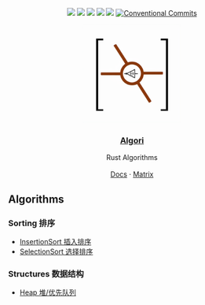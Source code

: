 <div align="center">

[![](https://img.shields.io/crates/d/algori.svg)](https://crates.io/crates/algori)
[![](https://img.shields.io/github/forks/barrensea/algori.svg)](https://github.com/BarrenSea/algori/fork)
[![](https://img.shields.io/github/repo-size/barrensea/algori.svg)](https://github.com/BarrenSea/algori)
[![](https://img.shields.io/github/stars/barrensea/algori.svg)](https://github.com/BarrenSea/algori)
[![](https://img.shields.io/github/commit-activity/t/barrensea/algori.svg)](https://github.com/BarrenSea/algori)
[![Conventional Commits](https://img.shields.io/badge/Conventional%20Commits-1.0.0-%23FE5196?logo=conventionalcommits&logoColor=white)](https://conventionalcommits.org)


</div>

<p align="center">
  <a href="https://github.com/barrensea/algori" rel="noopener">
 <img width=200px height=200px src="./imgs/algori.png"></a>

 <h3 align="center"><a href="https://github.com/barrensea/algori">Algori</a></h3>
  <p align="center">
    Rust Algorithms
    <br />
    <br />
    <a href="https://docs.rs/algori">Docs</a>
    ·
    <a href="https://matrix.to/#/#algori:mozilla.org">Matrix</a>
  </p>
</p>

## Algorithms
### Sorting 排序
- [InsertionSort 插入排序](./doc/sorting/_index.md)
- [SelectionSort 选择排序](./doc/sorting/_index.md)
### Structures 数据结构
- [Heap 堆/优先队列](./doc/structure/_index.md)


